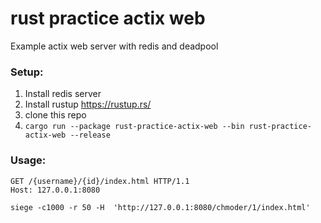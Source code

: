 # rust practice actix web
Example actix web server with redis and deadpool


### Setup:
1) Install redis server
2) Install rustup https://rustup.rs/
3) clone this repo
4) `cargo run --package rust-practice-actix-web --bin rust-practice-actix-web --release`

### Usage:
```
GET /{username}/{id}/index.html HTTP/1.1
Host: 127.0.0.1:8080
```

```shell script
siege -c1000 -r 50 -H  'http://127.0.0.1:8080/chmoder/1/index.html'
```